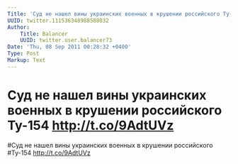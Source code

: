 ```yaml
---
Title: 'Суд не нашел вины украинских военных в крушении российского Ту-154 http://t.co/9AdtUVz'
UUID: twitter.111536348988588032
Author:
    Title: Balancer
    UUID: twitter.user.balancer73
Date: 'Thu, 08 Sep 2011 00:28:32 +0400'
Type: Post
Markup: Text
---
```


# Суд не нашел вины украинских военных в крушении российского Ту-154 http://t.co/9AdtUVz

#Суд не нашел вины украинских военных в крушении российского
#Ту-154 http://t.co/9AdtUVz